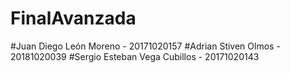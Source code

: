 # FinalAvanzada

#Juan Diego León Moreno - 20171020157
#Adrian Stiven Olmos - 20181020039
#Sergio Esteban Vega Cubillos - 20171020143
